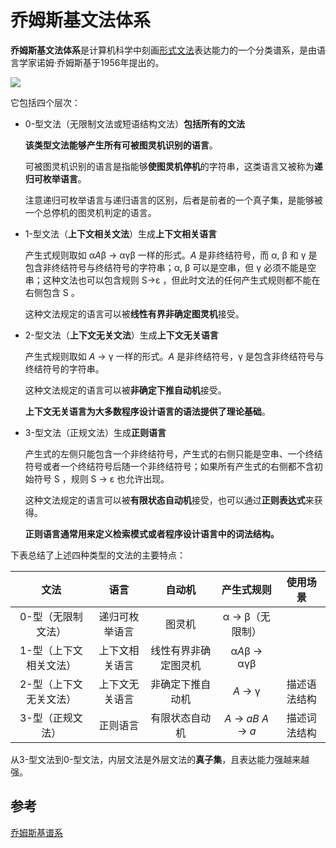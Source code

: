 # 乔姆斯基文法体系

**乔姆斯基文法体系**是计算机科学中刻画[形式文法](https://zh.wikipedia.org/wiki/形式文法)表达能力的一个分类谱系，是由语言学家诺姆·乔姆斯基于1956年提出的。

![](http://rt9iekfji.hn-bkt.clouddn.com/008i3skNgy1gsytlqe202j309a052t8t.jpg)

它包括四个层次：

- 0-型文法（无限制文法或短语结构文法）**包括所有的文法**

  **该类型文法能够产生所有可被图灵机识别的语言**。

  可被图灵机识别的语言是指能够**使图灵机停机**的字符串，这类语言又被称为**递归可枚举语言**。

  注意递归可枚举语言与递归语言的区别，后者是前者的一个真子集，是能够被一个总停机的图灵机判定的语言。

- 1-型文法（**上下文相关文法**）生成**上下文相关语言**

  产生式规则取如 α*A*β -> αγβ 一样的形式。*A* 是非终结符号，而 α, β 和 γ 是包含非终结符号与终结符号的字符串；α, β 可以是空串，但 γ 必须不能是空串；这种文法也可以包含规则 S->ε ，但此时文法的任何产生式规则都不能在右侧包含 S 。

  这种文法规定的语言可以被**线性有界非确定图灵机**接受。

- 2-型文法（**上下文无关文法**）生成**上下文无关语言**

  产生式规则取如 *A* -> γ 一样的形式。*A* 是非终结符号，γ 是包含非终结符号与终结符号的字符串。

  这种文法规定的语言可以被**非确定下推自动机**接受。

  **上下文无关语言为大多数程序设计语言的语法提供了理论基础**。

- 3-型文法（正规文法）生成**正则语言**

  产生式的左侧只能包含一个非终结符号，产生式的右侧只能是空串、一个终结符号或者一个终结符号后随一个非终结符号；如果所有产生式的右侧都不含初始符号 S ，规则 S -> ε 也允许出现。

  这种文法规定的语言可以被**有限状态自动机**接受，也可以通过**正则表达式**来获得。

  **正则语言通常用来定义检索模式或者程序设计语言中的词法结构。**

下表总结了上述四种类型的文法的主要特点：

|          文法          |      语言      |        自动机        |       产生式规则       |   使用场景   |
| :--------------------: | :------------: | :------------------: | :--------------------: | :----------: |
|   0-型（无限制文法）   | 递归可枚举语言 |        图灵机        |    α -> β（无限制）    |              |
| 1-型（上下文相关文法） | 上下文相关语言 | 线性有界非确定图灵机 |      α*A*β -> αγβ      |              |
| 2-型（上下文无关文法） | 上下文无关语言 |   非确定下推自动机   |        *A* -> γ        | 描述语法结构 |
|    3-型（正规文法）    |    正则语言    |    有限状态自动机    | *A* -> *aB* *A* -> *a* | 描述词法结构 |

从3-型文法到0-型文法，内层文法是外层文法的**真子集**，且表达能力强越来越强。

## 参考

[乔姆斯基谱系](https://zh.wikipedia.org/wiki/%E4%B9%94%E5%A7%86%E6%96%AF%E5%9F%BA%E8%B0%B1%E7%B3%BB)
